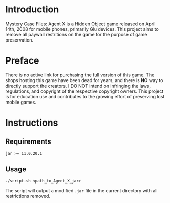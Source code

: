# Introduction
Mystery Case Files: Agent X is a Hidden Object game released on April 14th, 2008 for mobile phones, primarily Glu devices. This project aims to remove all paywall restritions on the game for the purpose of game preservation.

# Preface
There is no active link for purchasing the full version of this game. The shops hosting this game have been dead for years, and there is **NO** way to directly support the creators. I DO NOT intend on infringing the laws, regulations, and copyright of the respective copyright owners. This project is for education use and contributes to the growing effort of preserving lost mobile games.

# Instructions
## Requirements
```
jar >= 11.0.20.1
```
## Usage
```
./script.sh <path_to_Agent_X_jar>
```
The script will output a modified `.jar` file in the current directory with all restrictions removed.
